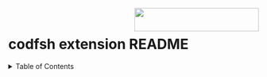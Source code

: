 <img align="right" width="250" height="47" src="Gematik_Logo_Flag_With_Background.png"/> <br/>

# codfsh extension README

<details>
  <summary>Table of Contents</summary>
  <ol>
    <li>
      <a href="#about-the-project">About The Project</a>
       <ul>
        <li><a href="#release-notes">Release Notes</a></li>
      </ul>
    </li>
    <li>
      <a href="#features">Features</a>
      <ul>
        <li><a href="#execute-sushi-shorthand">Execute Sushi Shorthand</a></li>
        <li><a href="#execute-hapi-validator">Execute Hapi Validator</a></li>
        <li><a href="##install-missing-fhir-packages-from-your-sushi-configyaml">Install missing FHIR Packages from your sushi-config.yaml</a></li>
      </ul>
    </li>
    <li>
      <a href="#requirements">Requirements</a>
       <ul>
        <li><a href="#install-java-jre">Install Java JRE</a></li>
        <li><a href="#install-dotnet-sdk">Install dotnet SDK</a></li>
        <li><a href="#install-npm">Install npm</a></li>
        <li><a href="#install-sushi-shorthand">Install Sushi Shorthand</a></li>
        <li><a href="#install-firelyterminal-optional">Install firely.terminal (optional)</a></li>
        <li><a href="#download-hapi-fhir-validator">Download HAPI FHIR validator</a></li>
      </ul>
    </li>
    <li>
      <a href="#extension-settings">Extension Settings</a>
      <ul>
        <li><a href="#configuring-additional-parameters-for-hapi-validator">Configuring Additional Parameters for HAPI Validator</a></li>
      </ul>
    </li>
  </ol>

## About The Project
This extension wraps SUSHI (FHIR Shorthand) and the HAPI Validator, providing comprehensive warning and error messages. It allows you to "run" your .fsh shorthand files to both generate FHIR .json files and validate them simultaneously.

### Release Notes

See [CHANGELOG.md](./CHANGELOG.md) for all information regarding the (newest) releases.

## Features

Key features are the commands to run SUSHI and/or Hapi validator via `CTRL`+`Shift`+`P`-Prompt

![run Commands Prompt][runCommands]

### Execute Sushi Shorthand

Execute SUSHI Shorthand with `Run Sushi` command to get line-based error or warning messages in the Problems tab of your terminal.

![sushi Errors Example][errorImage]

> Tip: You can bind a key to execute SUSHI Shorthand. We recommend you use 'F5' to run SUSHI.

### Execute Hapi Validator

Execute the HAPI Validator with the Run HAPI Validator command to get line-based error or warning messages in the Problems tab of your terminal.

### Install missing FHIR Packages from your sushi-config.yaml
![Dependency will be checked and installed ][dependencyImage]

If you have Firely Terminal installed and a `sushi-config.yaml` file present in your current project, the necessary dependencies will be checked. If they are not present, they will be installed with a click.

## Requirements

The SUSHI Shorthand and HAPI Validator must be installed on your system. These two FHIR Tools depend on other libraries and tools. Please follow the steps below to set up your `codfsh` environment.

### Install Java JRE

Java JRE is needed to run the Hapi validator. Any newer version will be fine. The Hapi documentation refers to > JDK 17

```
sudo apt install default-jre
```

### Install dotnet SDK

Dotnet SDK >= 6.0 is needed to run firely.terminal

```
sudo apt install dotnet-sdk-6.0
```

### Install npm

npm is needed to run SUSHI.

```
sudo apt install nodejs
```

```
sudo apt install npm
```

### Install Sushi Shorthand

SUSHI is the interpreter for `.fsh` files to create FHIR JSON files as your FHIR Specification.

```
sudo npm install -g fsh-sushi
```

### Install firely.terminal (optional)

The Firely Terminal will be used in the background to manage your `~/.fhir` package library.

```
sudo dotnet tool install --global firely.terminal
```

The path of the HAPI Validator needs to be specified in the settings of the extension.

### Download HAPI FHIR validator
HAPI FHIR Validator is used via its command line interface. To download the HAPI FHIR Validator, please refer to the [official documentation](https://hapifhir.io/hapi-fhir/docs/getting_started/downloading_and_importing.html)

Alternatively, you can download the `.jar` file directly:

```
wget https://github.com/hapifhir/org.hl7.fhir.core/releases/latest/download/validator_cli.jar
```

The path to the downloaded HAPI Validator jar-file needs to be specified in the settings of the extension.

## Extension Settings

To work properly the following settings need to be set:

![Settings][settings]

### Configuring Additional Parameters for HAPI Validator

The extension supports additional parameter configuration for HAPI Validator. These parameters influence the behavior of the validation process. You can set these parameters in two ways:

1. **Via the settings file:** The settings file is specified in your configuration under the `codfsh.HapiValidator.Settings.SettingsFile` key. The parameters should be specified under the `hapi_parameters` section in this YAML file. Each parameter should be a key-value pair. If a parameter doesn't require a value, you can set it as `true`. Here is an example:
```
    hapi_parameters:
      jurisdiction: DE
      locale: de-DE
      tx: n/a
      debug: true
      proxy: 192.168.110.10:3128
```

2. **Via the configuration field:** You can specify additional parameters directly in your configuration under the `codfsh.HapiValidator.Settings.AdditionalParameter` key. Here you can specify parameters as a string, each starting with a dash `-`. If a parameter doesn't need a value, simply write its name. If it requires a value, provide it after a space. Here's an example:
```
    "-jurisdiction DE -locale de-DE -tx n/a -debug"
```
If a parameter is set in both the settings file and the configuration field, it will only be used once in the validation command.

This gives you flexibility in configuring your validation parameters. For instance, you might want to set common parameters in the settings file and override or add specific ones via the configuration field for a particular workspace.

To see all the available parameters for the HAPI Validator, please refer to the HAPI Validator documentation.


[runCommands]: https://github.com/gematik/codfsh/raw/main/images/runCommands.png
[errorImage]: https://github.com/gematik/codfsh/raw/main/images/sushiErrors.png
[settings]: https://github.com/gematik/codfsh/raw/main/images/settings.png
[dependencyImage]: https://github.com/gematik/codfsh/raw/main/images/install_missing_dependencies.gif